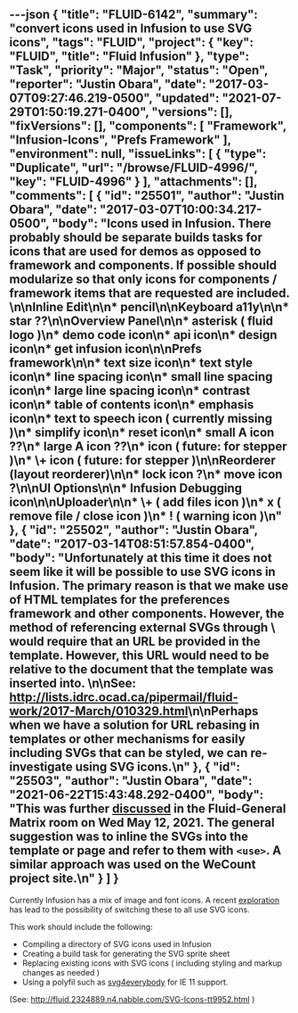 ---json
{
  "title": "FLUID-6142",
  "summary": "convert icons used in Infusion to use SVG icons",
  "tags": "FLUID",
  "project": {
    "key": "FLUID",
    "title": "Fluid Infusion"
  },
  "type": "Task",
  "priority": "Major",
  "status": "Open",
  "reporter": "Justin Obara",
  "date": "2017-03-07T09:27:46.219-0500",
  "updated": "2021-07-29T01:50:19.271-0400",
  "versions": [],
  "fixVersions": [],
  "components": [
    "Framework",
    "Infusion-Icons",
    "Prefs Framework"
  ],
  "environment": null,
  "issueLinks": [
    {
      "type": "Duplicate",
      "url": "/browse/FLUID-4996/",
      "key": "FLUID-4996"
    }
  ],
  "attachments": [],
  "comments": [
    {
      "id": "25501",
      "author": "Justin Obara",
      "date": "2017-03-07T10:00:34.217-0500",
      "body": "Icons used in Infusion. There probably should be separate builds tasks for icons that are used for demos as opposed to framework and components. If possible should modularize so that only icons for components / framework items that are requested are included.&#x20;\n\nInline Edit\n\n* pencil\n\nKeyboard a11y\n\n* star ??\n\nOverview Panel\n\n* asterisk ( fluid logo )\n* demo code icon\n* api icon\n* design icon\n* get infusion icon\n\nPrefs framework\n\n* text size icon\n* text style icon\n* line spacing icon\n* small line spacing icon\n* large line spacing icon\n* contrast icon\n* table of contents icon\n* emphasis icon\n* text to speech icon ( currently missing )\n* simplify icon\n* reset icon\n* small A icon ??\n* large A icon ??\n* icon ( future: for stepper )\n* \\+ icon ( future: for stepper )\n\nReorderer (layout reorderer)\n\n* lock icon ?\n* move icon ?\n\nUI Options\n\n* Infusion Debugging icon\n\nUploader\n\n* \\+ ( add files icon )\n* x ( remove file / close icon )\n* ! ( warning icon )\n"
    },
    {
      "id": "25502",
      "author": "Justin Obara",
      "date": "2017-03-14T08:51:57.854-0400",
      "body": "Unfortunately at this time it does not seem like it will be possible to use SVG icons in Infusion. The primary reason is that we make use of HTML templates for the preferences framework and other components. However, the method of referencing external SVGs through \\<use> would require that an URL be provided in the template. However, this URL would need to be relative to the document that the template was inserted into.&#x20;\n\nSee: <http://lists.idrc.ocad.ca/pipermail/fluid-work/2017-March/010329.html>\n\nPerhaps when we have a solution for URL rebasing in templates or other mechanisms for easily including SVGs that can be styled, we can re-investigate using SVG icons.\n"
    },
    {
      "id": "25503",
      "author": "Justin Obara",
      "date": "2021-06-22T15:43:48.292-0400",
      "body": "This was further [discussed](https://matrix.to/#/!mDigWuPWilYGiEcOCA:matrix.org/$Z3q7dvMzMaThBRxzROSXoqbQNobcCF0p9OQmgmadDrk?via=matrix.org) in the Fluid-General Matrix room on Wed May 12, 2021. The general suggestion was to inline the SVGs into the template or page and refer to them with `<use>`. A similar approach was used on the WeCount project site.\n"
    }
  ]
}
---
Currently Infusion has a mix of image and font icons. A recent [exploration](https://wiki.fluidproject.org/display/fluid/Research+SVG+Icons) has lead to the possibility of switching these to all use SVG icons.

This work should include the following:

* Compiling a directory of SVG icons used in Infusion
* Creating a build task for generating the SVG sprite sheet
* Replacing existing icons with SVG icons ( including styling and markup changes as needed )
* Using a polyfil such as [svg4everybody](https://jonathantneal.github.io/svg4everybody/) for IE 11 support.

(See: <http://fluid.2324889.n4.nabble.com/SVG-Icons-tt9952.html> )

        